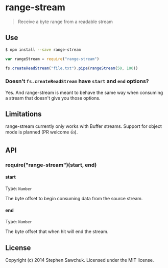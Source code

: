 # range-stream

> Receive a byte range from a readable stream


## Use
```sh
$ npm install --save range-stream
```
```js
var rangeStream = require("range-stream")

fs.createReadStream("file.txt").pipe(rangeStream(50, 100))
```

### Doesn't `fs.createReadStream` have `start` and `end` options?

Yes. And range-stream is meant to behave the same way when consuming a stream that doesn't give you those options.


## Limitations

range-stream currently only works with Buffer streams. Support for object mode is planned (PR welcome :+1:).


## API

### require("range-stream")(start, end)

#### start

Type: `Number`

The byte offset to begin consuming data from the source stream.

#### end

Type: `Number`

The byte offset that when hit will end the stream.


## License

Copyright (c) 2014 Stephen Sawchuk. Licensed under the MIT license.